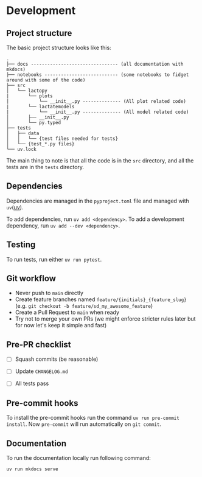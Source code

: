 # Development

## Project structure
The basic project structure looks like this:
```
.
├── docs -------------------------------- (all documentation with mkdocs)
├── notebooks --------------------------- (some notebooks to fidget around with some of the code)
├── src
│   └── lactopy
|       └── plots
|           └── __init__.py -------------- (All plot related code)
|       └── lactatemodels
|           └── __init__.py -------------- (All model related code)
│       ├── __init__.py
│       └── py.typed
├── tests
│   ├── data
│   │   └── {test files needed for tests}
│   └── {test_*.py files}
└── uv.lock
```

The main thing to note is that all the code is in the `src` directory, and all the tests are in the `tests` directory.


## Dependencies

Dependencies are managed in the `pyproject.toml` file and managed with `uv`([uv](https://docs.astral.sh/uv/)).

To add dependencies, run `uv add <dependency>`.
To add a development dependency, run `uv add --dev <dependency>`.


## Testing

To run tests, run either `uv run pytest`.



## Git workflow

- Never push to `main` directly
- Create feature branches named `feature/{initials}_{feature_slug}` (e.g. `git checkout -b feature/sd_my_awesome_feature`)
- Create a Pull Request to `main` when ready
- Try not to merge your own PRs (we might enforce stricter rules later but for now let's keep it simple and fast)


## Pre-PR checklist

- [ ] Squash commits (be reasonable)
- [ ] Update `CHANGELOG.md`
- [ ] All tests pass


## Pre-commit hooks

To install the pre-commit hooks run the command `uv run pre-commit install`. Now `pre-commit` will run automatically on `git commit`.


## Documentation
To run the documentation locally run following command:

```bash
uv run mkdocs serve
```
